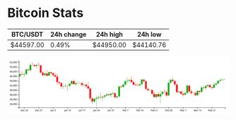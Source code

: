 # Bitcoin Stats

BTC/USDT|24h change|24h high|24h low|
|---|---|---|---|
|$44597.00|0.49%|$44950.00|$44140.76|

<img src="./chart.svg">
